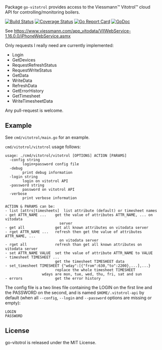 Package `go-vitotrol` provides access to the Viessmann™
Vitotrol™ cloud API for controlling/monitoring boilers.

[![Build Status](https://travis-ci.org/maxatome/go-vitotrol.svg)](https://travis-ci.org/maxatome/go-vitotrol)
[![Coverage Status](https://coveralls.io/repos/github/maxatome/go-vitotrol/badge.svg?branch=master)](https://coveralls.io/github/maxatome/go-vitotrol?branch=master)
[![Go Report Card](https://goreportcard.com/badge/github.com/maxatome/go-vitotrol)](https://goreportcard.com/report/github.com/maxatome/go-vitotrol)
[![GoDoc](https://godoc.org/github.com/maxatome/go-vitotrol?status.svg)](https://godoc.org/github.com/maxatome/go-vitotrol)

See https://www.viessmann.com/app_vitodata/VIIWebService-1.16.0.0/iPhoneWebService.asmx

Only requests I really need are currently implemented:
- Login
- GetDevices
- RequestRefreshStatus
- RequestWriteStatus
- GetData
- WriteData
- RefreshData
- GetErrorHistory
- GetTimesheet
- WriteTimesheetData

Any pull-request is welcome.

## Example

See `cmd/vitotrol/main.go` for an example.

`cmd/vitotrol/vitotrol` usage follows:

```
usage: ./cmd/vitotrol/vitotrol [OPTIONS] ACTION [PARAMS]
  -config string
    	login+password config file
  -debug
    	print debug information
  -login string
    	login on vitotrol API
  -password string
    	password on vitotrol API
  -verbose
    	print verbose information

ACTION & PARAMS can be:
- list [attrs|timesheets]  list attribute (default) or timesheet names
- get ATTR_NAME ...    get the value of attributes ATTR_NAME, ... on vitodata
                         server
- get all              get all known attributes on vitodata server
- rget ATTR_NAME ...   refresh then get the value of attributes ATTR_NAME, ...
                         on vitodata server
- rget all             refresh than get all known attributes on vitodata server
- set ATTR_NAME VALUE  set the value of attribute ATTR_NAME to VALUE
- timesheet TIMESHEET ...
                       get the timesheet TIMESHEET data
- set_timesheet TIMESHEET {"wday":[{"from":630,"to":2200},...],...}
                       replace the whole timesheet TIMESHEET
		         wdays are mon, tue, wed, thu, fri, sat and sun
- errors               get the error history
```

The config file is a two lines file containing the LOGIN on the first
line and the PASSWORD on the second, and is named
`$HOME/.vitotrol-api` by default (when all `--config`, `--login` and
`--password` options are missing or empty):

```
LOGIN
PASSWORD
```

## License

go-vitotrol is released under the MIT License.
